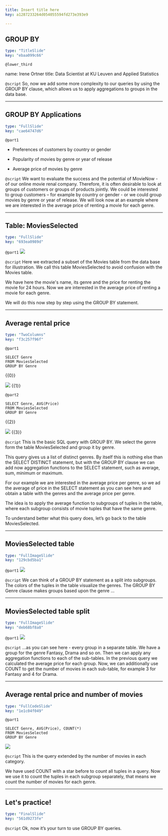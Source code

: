 ```yaml
---
title: Insert title here
key: a1287233264d054055594fd273e393e9

---
```

## GROUP BY

```yaml
type: "TitleSlide"
key: "ebaa099c66"
```

`@lower_third`

name: Irene Ortner
title: Data Scientist at KU Leuven and Applied Statistics


`@script`
So, now we add some more complexity to our queries by using the GROUP BY clause, which allows us to apply aggregations to groups in the data base.


---
## GROUP BY Applications

```yaml
type: "FullSlide"
key: "cae64747d6"
```

`@part1`
- Preferences of customers by country or gender

- Popularity of movies by genre or year of release

- Average price of movies by genre


`@script`
We want to evaluate the success and the potential of MovieNow - of our online movie renal company. Therefore, it is often desirable to look at groups of customers or groups of products jointly. We could be interested to group customers – for example by country or gender - or we could group movies by genre or year of release. We will look now at an example where we are interested in the average price of renting a movie for each genre.


---
## Table: MoviesSelected

```yaml
type: "FullSlide"
key: "693ea0989d"
```

`@part1`
![](http://assets.datacamp.com/production/repositories/3960/datasets/1cb6c4869f4bd1ef9f2e9b25e8ec0db865a7b234/MoviesSub1.png)


`@script`
Here we extracted a subset of the Movies table from the data base for illustration. We call this table MoviesSelected to avoid confusion with the Movies table.

We have here the movie's name, its genre and the price for renting the movie for 24 hours. Now we are interested in the average price of renting a movie for each genre. 

We will do this now step by step using the GROUP BY statement.


---
## Average rental price

```yaml
type: "TwoColumns"
key: "f3c257f96f"
```

`@part1`
```
SELECT Genre
FROM MoviesSelected
GROUP BY Genre
```
{{0}}


![](http://assets.datacamp.com/production/repositories/3960/datasets/36d7f679c74d0b7f87b009df514118806d180b93/ResultsQ1.png)
{{1}}


`@part2`
```
SELECT Genre, AVG(Price)
FROM MoviesSelected
GROUP BY Genre
```
{{2}}

![](http://assets.datacamp.com/production/repositories/3960/datasets/9093ef2ef1279201d25e675612fc85e93900cafa/ResultsQ2.png)
{{3}}


`@script`
This is the basic SQL query with GROUP BY. We select the genre form the table MoviesSelected and group it by genre.

This query gives us a list of distinct genres. By itself this is nothing else than the SELECT DISTINCT statement, but with the GROUP BY clause we can add now aggregation functions to the SELECT statement, such as average, sum, minimum or maximum. 

For our example we are interested in the average price per genre, so we ad the average of price in the SELECT statement as you can see here and obtain a table with the genres and the average price per genre.

The idea is to apply the average function to subgroups of tuples in the table, where each subgroup consists of movie tuples that have the same genre. 

To understand better what this query does, let’s go back to the table MoviesSelected.


---
## MoviesSelected table

```yaml
type: "FullImageSlide"
key: "129cbd5ba1"
```

`@part1`
![](http://assets.datacamp.com/production/repositories/3960/datasets/569529e223225a3ed8c381a4b10519baa7c6e6b1/MoviesSub2.png)


`@script`
We can think of a GROUP BY statement as a split into subgroups. The colors of the tuples in the table visualize the genres. The GROUP BY Genre clause makes groups based upon the genre ...


---
## MoviesSelected table split

```yaml
type: "FullImageSlide"
key: "deb68bf8a8"
```

`@part1`
![](http://assets.datacamp.com/production/repositories/3960/datasets/21525c60073508e7e28763d368fc231c3e265eef/moviesplittables.png)


`@script`
...as you can see here - every group in a separate table. We have a group for the genre Fantasy, Drama and so on. Then we can apply any aggregation functions to each of the sub-tables. In the previous query we calculated the average price for each group. Now, we can additionally use COUNT to get the number of movies in each sub-table, for example 3 for Fantasy and 4 for Drama.


---
## Average rental price and number of movies

```yaml
type: "FullCodeSlide"
key: "1e1c04f049"
```

`@part1`
```
SELECT Genre, AVG(Price), COUNT(*)
FROM MoviesSelected
GROUP BY Genre
```

![](http://assets.datacamp.com/production/repositories/3960/datasets/c01da08ab51306ac2f6c964fa229c339f718783e/ResultsQ3.png)


`@script`
This is the query extended by the number of movies in each category.

We have used COUNT with a star before to count all tuples in a query. Now we use it to count the tuples in each subgroup separately, that means we count the number of movies for each genre.


---
## Let's practice!

```yaml
type: "FinalSlide"
key: "561d9273fe"
```

`@script`
Ok, now it’s your turn to use GROUP BY queries.


